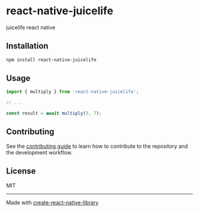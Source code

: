 # react-native-juicelife

juicelife react native

## Installation

```sh
npm install react-native-juicelife
```

## Usage

```js
import { multiply } from 'react-native-juicelife';

// ...

const result = await multiply(3, 7);
```

## Contributing

See the [contributing guide](CONTRIBUTING.md) to learn how to contribute to the repository and the development workflow.

## License

MIT

---

Made with [create-react-native-library](https://github.com/callstack/react-native-builder-bob)
